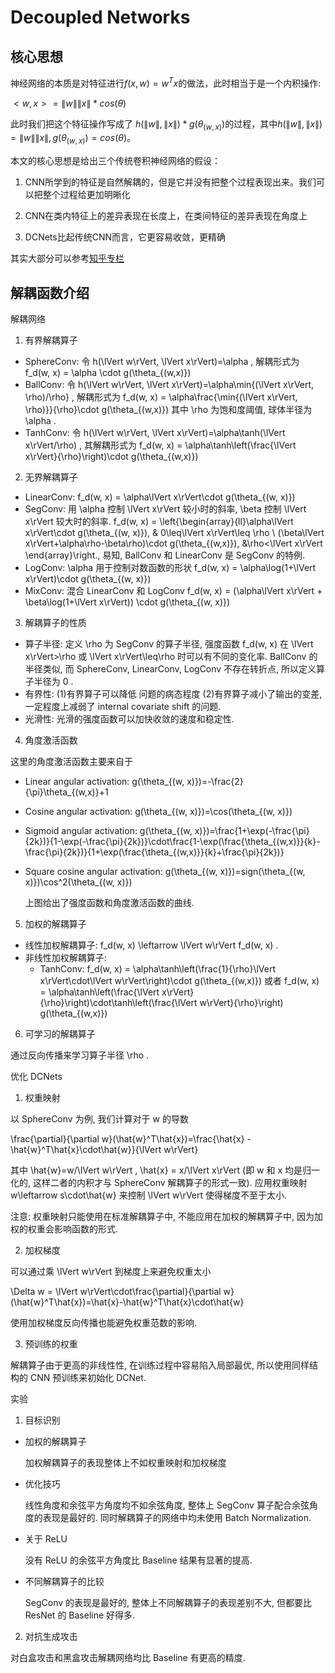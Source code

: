 # Decoupled Networks

## 核心思想

神经网络的本质是对特征进行$f(x,w)=w^{T}x$的做法，此时相当于是一个内积操作:

$<w,x>=\lVert w \rVert \lVert x \rVert * cos(\theta)$

此时我们把这个特征操作写成了
$h(\lVert w \rVert,\lVert x \rVert)*g(\theta_{(w,x)})$的过程，其中$h(\lVert w \rVert,\lVert x \rVert) = \lVert w \rVert \lVert x \rVert,g(\theta_{(w,x)})=cos(\theta)$。

本文的核心思想是给出三个传统卷积神经网络的假设：

1. CNN所学到的特征是自然解耦的，但是它并没有把整个过程表现出来。我们可以把整个过程给更加明晰化

2. CNN在类内特征上的差异表现在长度上，在类间特征的差异表现在角度上

3. DCNets比起传统CNN而言，它更容易收敛，更精确

其实大部分可以参考[知乎专栏](https://zhuanlan.zhihu.com/p/37598903)

## 解耦函数介绍

解耦网络

1. 有界解耦算子

- SphereConv: 令 h(\lVert w\rVert, \lVert x\rVert)=\alpha , 解耦形式为
  f_d(w, x) = \alpha \cdot g(\theta_{(w,x)})
- BallConv: 令 h(\lVert w\rVert, \lVert x\rVert)=\alpha\min{(\lVert x\rVert, \rho)/\rho} , 解耦形式为
  f_d(w, x) = \alpha\frac{\min{(\lVert x\rVert, \rho)}}{\rho}\cdot g(\theta_{(w,x)})
  其中 \rho 为饱和度阈值, 球体半径为 \alpha .
- TanhConv: 令 h(\lVert w\rVert, \lVert x\rVert)=\alpha\tanh(\lVert x\rVert/\rho) , 其解耦形式为
  f_d(w, x) = \alpha\tanh\left(\frac{\lVert x\rVert}{\rho}\right)\cdot g(\theta_{(w,x)})



2. 无界解耦算子

- LinearConv: 
  f_d(w, x) = \alpha\lVert x\rVert\cdot g(\theta_{(w, x)})
- SegConv: 用 \alpha 控制 \lVert x\rVert 较小时的斜率, \beta 控制 \lVert x\rVert 较大时的斜率. 
  f_d(w, x) = \left\{\begin{array}{ll}\alpha\lVert x\rVert\cdot g(\theta_{(w, x)}), & 0\leq\lVert x\rVert\leq \rho \\ (\beta\lVert x\rVert+\alpha\rho-\beta\rho)\cdot g(\theta_{(w,x)}), &\rho<\lVert x\rVert \end{array}\right.,
  易知, BallConv 和 LinearConv 是 SegConv 的特例.
- LogConv: \alpha 用于控制对数函数的形状
  f_d(w, x) = \alpha\log(1+\lVert x\rVert)\cdot g(\theta_{(w, x)})
- MixConv: 混合 LinearConv 和 LogConv
  f_d(w, x) = (\alpha\lVert x\rVert + \beta\log(1+\lVert x\rVert)) \cdot g(\theta_{(w, x)})

3. 解耦算子的性质

- 算子半径: 定义 \rho 为 SegConv 的算子半径, 强度函数 f_d(w, x) 在 \lVert x\rVert>\rho 或 \lVert x\rVert\leq\rho 时可以有不同的变化率. BallConv 的半径类似, 而 SphereConv, LinearConv, LogConv 不存在转折点, 所以定义算子半径为 0 .
- 有界性: (1)有界算子可以降低 问题的病态程度 (2)有界算子减小了输出的变差, 一定程度上减弱了 internal covariate shift 的问题.
- 光滑性: 光滑的强度函数可以加快收敛的速度和稳定性.

4. 角度激活函数

这里的角度激活函数主要来自于

- Linear angular activation: 
  g(\theta_{(w, x)})=-\frac{2}{\pi}\theta_{(w,x)}+1
- Cosine angular activation:
  g(\theta_{(w, x)})=\cos(\theta_{(w, x)})
- Sigmoid angular activation: 
  g(\theta_{(w, x)})=\frac{1+\exp(-\frac{\pi}{2k})}{1-\exp(-\frac{\pi}{2k})}\cdot\frac{1-\exp(\frac{\theta_{(w,x)}}{k}-\frac{\pi}{2k})}{1+\exp(\frac{\theta_{(w,x)}}{k}+\frac{\pi}{2k})}
- Square cosine angular activation: 
  g(\theta_{(w, x)})=sign(\theta_{(w, x)})\cos^2(\theta_{(w, x)})
  
  上图给出了强度函数和角度激活函数的曲线.

5. 加权的解耦算子

- 线性加权解耦算子: f_d(w, x) \leftarrow \lVert w\rVert f_d(w, x) .
- 非线性加权解耦算子: 
  - TanhConv: 
    f_d(w, x) = \alpha\tanh\left(\frac{1}{\rho}\lVert x\rVert\cdot\lVert w\rVert\right)\cdot g(\theta_{(w,x)})
    或者
    f_d(w, x) = \alpha\tanh\left(\frac{\lVert x\rVert}{\rho}\right)\cdot\tanh\left(\frac{\lVert w\rVert}{\rho}\right) g(\theta_{(w,x)})



6. 可学习的解耦算子

通过反向传播来学习算子半径 \rho .

优化 DCNets

1. 权重映射

以 SphereConv 为例, 我们计算对于 w 的导数

\frac{\partial}{\partial w}(\hat{w}^T\hat{x})=\frac{\hat{x} - \hat{w}^T\hat{x}\cdot\hat{w}}{\lVert w\rVert}

其中 \hat{w}=w/\lVert w\rVert , \hat{x} = x/\lVert x\rVert (即 w 和 x 均是归一化的, 这样二者的内积才与 SphereConv 解耦算子的形式一致). 应用权重映射 w\leftarrow s\cdot\hat{w} 来控制 \lVert w\rVert 使得梯度不至于太小. 

注意: 权重映射只能使用在标准解耦算子中, 不能应用在加权的解耦算子中, 因为加权的权重会影响函数的形式.

2. 加权梯度

可以通过乘 \lVert w\rVert 到梯度上来避免权重太小

\Delta w = \lVert w\rVert\cdot\frac{\partial}{\partial w}(\hat{w}^T\hat{x})=\hat{x}-\hat{w}^T\hat{x}\cdot\hat{w}

使用加权梯度反向传播也能避免权重范数的影响. 

3. 预训练的权重

解耦算子由于更高的非线性性, 在训练过程中容易陷入局部最优, 所以使用同样结构的 CNN 预训练来初始化 DCNet.

实验

1. 目标识别

- 加权的解耦算子
  
  加权解耦算子的表现整体上不如权重映射和加权梯度
- 优化技巧
  
  线性角度和余弦平方角度均不如余弦角度, 整体上 SegConv 算子配合余弦角度的表现是最好的. 同时解耦算子的网络中均未使用 Batch Normalization.
- 关于 ReLU
  
  没有 ReLU 的余弦平方角度比 Baseline 结果有显著的提高.
- 不同解耦算子的比较
  
  SegConv 的表现是最好的, 整体上不同解耦算子的表现差别不大, 但都要比 ResNet 的 Baseline 好得多. 

2. 对抗生成攻击



对白盒攻击和黑盒攻击解耦网络均比 Baseline 有更高的精度. 
